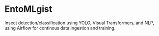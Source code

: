 # EntoMLgist
Insect detection/classification using YOLO, Visual Transformers, and NLP, using Airflow for continous data ingestion and training.
